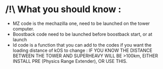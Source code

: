 # /!\ What you should know : 
- MZ code is the mechazilla one, need to be launched on the tower computer.
- Boostback code need to be launched before boostback start, or at launch
- ld code is a function that you can add to the codes if you want the loading distance of kOS to change : IF YOU KNOW THE DISTANCE BETWEEN THE TOWER AND SUPERHEAVY WILL BE >100km, EITHER INSTALL PRE (Physics Range Extender), OR USE THIS.
